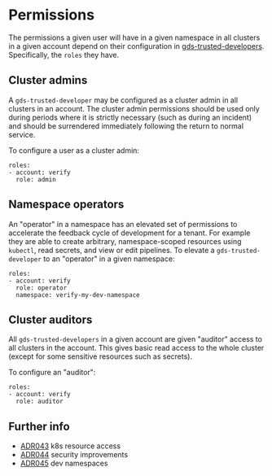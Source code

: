 # Permissions

The permissions a given user will have in a given namespace in all clusters in a given account
depend on their configuration in [gds-trusted-developers]. Specifically, the
`roles` they have.

## Cluster admins

A `gds-trusted-developer` may be configured as a cluster admin in all clusters
in an account. The cluster admin permissions should be used only during periods
where it is strictly necessary (such as during an incident) and should be
surrendered immediately following the return to normal service.

To configure a user as a cluster admin:

```
roles:
- account: verify
  role: admin
```

## Namespace operators

An "operator" in a namespace has an elevated set of permissions to accelerate
the feedback cycle of development for a tenant. For example they are able to
create arbitrary, namespace-scoped resources using `kubectl`, read secrets, and
view or edit pipelines. To elevate a `gds-trusted-developer` to an "operator" in
a given namespace:

```
roles:
- account: verify
  role: operator
  namespace: verify-my-dev-namespace
```

## Cluster auditors

All `gds-trusted-developers` in a given account are given "auditor" access to
all clusters in the account. This gives basic read access to the whole cluster (except for some
sensitive resources such as secrets).

To configure an "auditor":

```
roles:
- account: verify
  role: auditor
```

## Further info

* [ADR043] k8s resource access
* [ADR044] security improvements
* [ADR045] dev namespaces


[ADR043]:
https://github.com/alphagov/gsp/blob/master/docs/architecture/adr/ADR043-k8s-resource-access.md
[ADR044]:
https://github.com/alphagov/gsp/blob/master/docs/architecture/adr/ADR044-security-improvements.md
[ADR045]:
https://github.com/alphagov/gsp/blob/master/docs/architecture/adr/ADR045-dev-namespaces.md
[gds-trusted-developers]: https://github.com/alphagov/gds-trusted-developers
